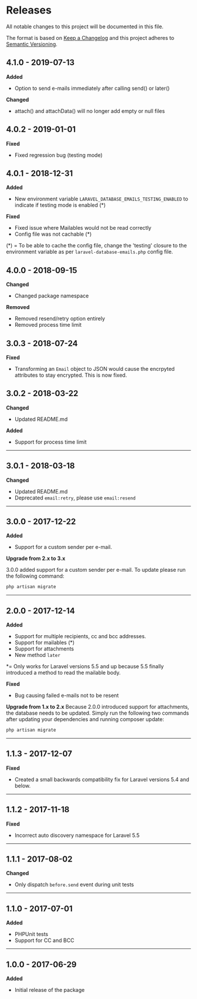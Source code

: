 # Releases
All notable changes to this project will be documented in this file.

The format is based on [Keep a Changelog](http://keepachangelog.com/en/1.0.0/)
and this project adheres to [Semantic Versioning](http://semver.org/spec/v2.0.0.html).

## 4.1.0 - 2019-07-13

**Added**

- Option to send e-mails immediately after calling send() or later()

**Changed**

- attach() and attachData() will no longer add empty or null files

## 4.0.2 - 2019-01-01

**Fixed**

- Fixed regression bug (testing mode)

## 4.0.1 - 2018-12-31

**Added**

- New environment variable `LARAVEL_DATABASE_EMAILS_TESTING_ENABLED` to indicate if testing mode is enabled (*)

**Fixed**

- Fixed issue where Mailables would not be read correctly
- Config file was not cachable (*)

(*) = To be able to cache the config file, change the 'testing' closure to the environment variable as per `laravel-database-emails.php` config file.

## 4.0.0 - 2018-09-15

**Changed**

- Changed package namespace

**Removed**

- Removed resend/retry option entirely
- Removed process time limit

## 3.0.3 - 2018-07-24

**Fixed**

- Transforming an `Email` object to JSON would cause the encrpyted attributes to stay encrypted. This is now fixed.

## 3.0.2 - 2018-03-22

**Changed**

- Updated README.md

**Added**

- Support for process time limit

---

## 3.0.1 - 2018-03-18

**Changed**

- Updated README.md
- Deprecated `email:retry`, please use `email:resend`

---

## 3.0.0 - 2017-12-22

**Added**

- Support for a custom sender per e-mail.

**Upgrade from 2.x to 3.x**

3.0.0 added support for a custom sender per e-mail. To update please run the following command:

```bash
php artisan migrate
```

---

## 2.0.0 - 2017-12-14

**Added**

- Support for multiple recipients, cc and bcc addresses.
- Support for mailables (*)
- Support for attachments
- New method `later`

*= Only works for Laravel versions 5.5 and up because 5.5 finally introduced a method to read the mailable body.

**Fixed**
- Bug causing failed e-mails not to be resent

**Upgrade from 1.x to 2.x**
Because 2.0.0 introduced support for attachments, the database needs to be updated. Simply run the following two commands after updating your dependencies and running composer update:

```bash
php artisan migrate
```

---

## 1.1.3 - 2017-12-07

**Fixed**

- Created a small backwards compatibility fix for Laravel versions 5.4 and below.

---

## 1.1.2 - 2017-11-18

**Fixed**

- Incorrect auto discovery namespace for Laravel 5.5

---

## 1.1.1 - 2017-08-02

**Changed**

- Only dispatch `before.send` event during unit tests

---

## 1.1.0 - 2017-07-01

**Added**

- PHPUnit tests
- Support for CC and BCC

---

## 1.0.0 - 2017-06-29

**Added**

- Initial release of the package
